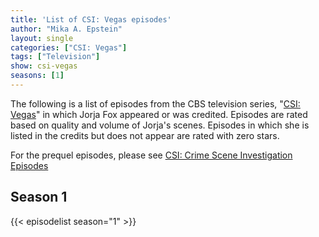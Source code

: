 ```yaml
---
title: 'List of CSI: Vegas episodes'
author: "Mika A. Epstein"
layout: single
categories: ["CSI: Vegas"]
tags: ["Television"]
show: csi-vegas
seasons: [1]
---
```


The following is a list of episodes from the CBS television series, "[CSI: Vegas](/library/actor/csi-vegas/)" in which Jorja Fox appeared or was credited. Episodes are rated based on quality and volume of Jorja's scenes. Episodes in which she is listed in the credits but does not appear are rated with zero stars.

For the prequel episodes, please see [CSI: Crime Scene Investigation Episodes](/library/actor/csi-episodes/)

## Season 1

{{< episodelist season="1" >}}
